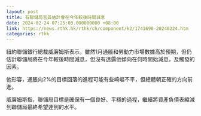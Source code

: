```yaml
---
layout: post
title: 有聯儲局官員估計會在今年較後時間減息
date: 2024-02-24 07:25:03.000000000 +08:00
link: https://news.rthk.hk/rthk/ch/component/k2/1741690-20240224.htm
categories: rthk
---
```


紐約聯儲銀行總裁威廉姆斯表示，雖然1月通脹和勞動力市場數據高於預期，但仍估計聯儲局將在今年較後時間減息，但沒有透露他傾向在何時開始減息，及觸發的因素。

他形容，通脹向2%的目標回落的進程可能有些崎嶇不平，但總體朝正確的方向前進。

威廉姆斯指，聯儲局目標是確保有一個良好、平穩的過程，繼續將資產負債表縮減到聯儲局最終希望達到的水平。
